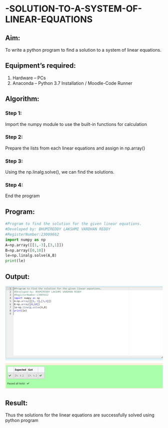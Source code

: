 # -SOLUTION-TO-A-SYSTEM-OF-LINEAR-EQUATIONS
## Aim:
To write a python program to find a solution to a system of linear equations.
## Equipment’s required:
1. 	Hardware – PCs
2. 	Anaconda – Python 3.7 Installation / Moodle-Code Runner
## Algorithm:
### Step 1: 
Import the numpy module to use the built-in functions for calculation
### Step 2: 
Prepare the lists from each linear equations and assign in np.array()
### Step 3: 
Using the np.linalg.solve(), we can find the solutions.
### Step 4: 
End the program
## Program:
```python
#Program to find the solution for the given linear equations.
#Developed by: BHUMIREDDY LAKSHMI VARDHAN REDDY
#RegisterNumber:23009662
import numpy as np
A=np.array([[1,-3],[3,1]])
B=np.array([0,10])
le=np.linalg.solve(A,B)
print(le)
```

## Output:
![output](linear.png)
## Result: 
Thus the solutions for the linear equations are successfully solved using python program

